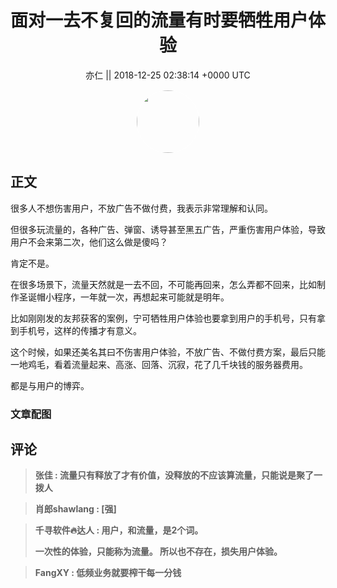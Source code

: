 <h1 align="center">面对一去不复回的流量有时要牺牲用户体验</h1>




<p align="center">
    <a>亦仁 || 2018-12-25 02:38:14 &#43;0000 UTC</a>
</p>

<div align="center">
    <img src="https://images.zsxq.com/Fn3NQqCN8nuGF86yZPXSbEsl0mb3?e=1590940799&amp;token=kIxbL07-8jAj8w1n4s9zv64FuZZNEATmlU_Vm6zD:pfbNc8W3hS0oYG_hyXXh_rHMHuc=" width="100" height="100" style="border:1px solid;border-radius:50%; color:#ffffff"/>
</div>




## 正文

<div>
很多人不想伤害用户，不放广告不做付费，我表示非常理解和认同。

但很多玩流量的，各种广告、弹窗、诱导甚至黑五广告，严重伤害用户体验，导致用户不会来第二次，他们这么做是傻吗？ 

肯定不是。

在很多场景下，流量天然就是一去不回，不可能再回来，怎么弄都不回来，比如制作圣诞帽小程序，一年就一次，再想起来可能就是明年。

比如刚刚发的友邦获客的案例，宁可牺牲用户体验也要拿到用户的手机号，只有拿到手机号，这样的传播才有意义。

这个时候，如果还美名其曰不伤害用户体验，不放广告、不做付费方案，最后只能一地鸡毛，看着流量起来、高涨、回落、沉寂，花了几千块钱的服务器费用。

都是与用户的博弈。
</div>

### 文章配图

<div class="image" align="center">

</div>


## 评论

<div align="left">
<div>

<blockquote >
<span> <strong>张佳 : 流量只有释放了才有价值，没释放的不应该算流量，只能说是聚了一拨人 </strong></span>
</blockquote>

<blockquote >
<span> <strong>肖郎shawlang : [强] </strong></span>
</blockquote>

<blockquote >
<span> <strong>千寻软件🔥达人 : 用户，和流量，是2个词。

一次性的体验，只能称为流量。
所以也不存在，损失用户体验。 </strong></span>
</blockquote>

<blockquote >
<span> <strong>FangXY : 低频业务就要榨干每一分钱 </strong></span>
</blockquote>

</div>
</div>